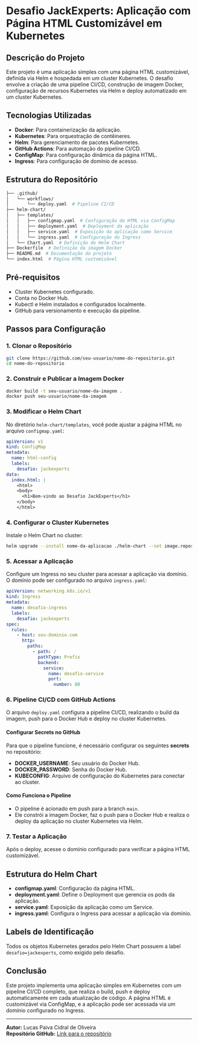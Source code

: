 # Desafio JackExperts: Aplicação com Página HTML Customizável em Kubernetes

## Descrição do Projeto

Este projeto é uma aplicação simples com uma página HTML customizável, definida via Helm e hospedada em um cluster Kubernetes. O desafio envolve a criação de uma pipeline CI/CD, construção de imagem Docker, configuração de recursos Kubernetes via Helm e deploy automatizado em um cluster Kubernetes.

## Tecnologias Utilizadas

- **Docker**: Para containerização da aplicação.
- **Kubernetes**: Para orquestração de contêineres.
- **Helm**: Para gerenciamento de pacotes Kubernetes.
- **GitHub Actions**: Para automação do pipeline CI/CD.
- **ConfigMap**: Para configuração dinâmica da página HTML.
- **Ingress**: Para configuração de domínio de acesso.

## Estrutura do Repositório

```bash
├── .github/
│   └── workflows/
│       └── deploy.yaml  # Pipeline CI/CD
├── helm-chart/
│   ├── templates/
│   │   ├── configmap.yaml  # Configuração do HTML via ConfigMap
│   │   ├── deployment.yaml  # Deployment da aplicação
│   │   ├── service.yaml  # Exposição da aplicação como Service
│   │   └── ingress.yaml  # Configuração do Ingress
│   └── Chart.yaml  # Definição do Helm Chart
├── Dockerfile  # Definição da imagem Docker
├── README.md  # Documentação do projeto
└── index.html  # Página HTML customizável
```

## Pré-requisitos

- Cluster Kubernetes configurado.
- Conta no Docker Hub.
- Kubectl e Helm instalados e configurados localmente.
- GitHub para versionamento e execução da pipeline.

## Passos para Configuração

### 1. Clonar o Repositório

```bash
git clone https://github.com/seu-usuario/nome-do-repositorio.git
cd nome-do-repositorio
```

### 2. Construir e Publicar a Imagem Docker

```bash
docker build -t seu-usuario/nome-da-imagem .
docker push seu-usuario/nome-da-imagem
```

### 3. Modificar o Helm Chart

No diretório `helm-chart/templates`, você pode ajustar a página HTML no arquivo `configmap.yaml`:

```yaml
apiVersion: v1
kind: ConfigMap
metadata:
  name: html-config
  labels:
    desafio: jackexperts
data:
  index.html: |
    <html>
    <body>
      <h1>Bem-vindo ao Desafio JackExperts</h1>
    </body>
    </html>
```

### 4. Configurar o Cluster Kubernetes

Instale o Helm Chart no cluster:

```bash
helm upgrade --install nome-da-aplicacao ./helm-chart --set image.repository=seu-usuario/nome-da-imagem --set image.tag=latest
```

### 5. Acessar a Aplicação

Configure um Ingress no seu cluster para acessar a aplicação via domínio. O domínio pode ser configurado no arquivo `ingress.yaml`:

```yaml
apiVersion: networking.k8s.io/v1
kind: Ingress
metadata:
  name: desafio-ingress
  labels:
    desafio: jackexperts
spec:
  rules:
    - host: seu-dominio.com
      http:
        paths:
          - path: /
            pathType: Prefix
            backend:
              service:
                name: desafio-service
                port:
                  number: 80
```

### 6. Pipeline CI/CD com GitHub Actions

O arquivo `deploy.yaml` configura a pipeline CI/CD, realizando o build da imagem, push para o Docker Hub e deploy no cluster Kubernetes.

#### Configurar Secrets no GitHub

Para que o pipeline funcione, é necessário configurar os seguintes **secrets** no repositório:

- **DOCKER_USERNAME**: Seu usuário do Docker Hub.
- **DOCKER_PASSWORD**: Senha do Docker Hub.
- **KUBECONFIG**: Arquivo de configuração do Kubernetes para conectar ao cluster.

#### Como Funciona o Pipeline

- O pipeline é acionado em push para a branch `main`.
- Ele constrói a imagem Docker, faz o push para o Docker Hub e realiza o deploy da aplicação no cluster Kubernetes via Helm.

### 7. Testar a Aplicação

Após o deploy, acesse o domínio configurado para verificar a página HTML customizável.

## Estrutura do Helm Chart

- **configmap.yaml**: Configuração da página HTML.
- **deployment.yaml**: Define o Deployment que gerencia os pods da aplicação.
- **service.yaml**: Exposição da aplicação como um Service.
- **ingress.yaml**: Configura o Ingress para acessar a aplicação via domínio.

## Labels de Identificação

Todos os objetos Kubernetes gerados pelo Helm Chart possuem a label `desafio=jackexperts`, como exigido pelo desafio.

## Conclusão

Este projeto implementa uma aplicação simples em Kubernetes com um pipeline CI/CD completo, que realiza o build, push e deploy automaticamente em cada atualização de código. A página HTML é customizável via ConfigMap, e a aplicação pode ser acessada via um domínio configurado no Ingress.

---

**Autor:** Lucas Paiva Cidral de Oliveira  
**Repositório GitHub:** [Link para o repositório](https://github.com/lucaspco/desafioJackExperts)
